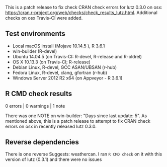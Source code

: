 This is a patch release to fix check CRAN check errors for lutz 0.3.0 on osx:
https://cran.r-project.org/web/checks/check_results_lutz.html. Additional checks
on osx Travis-CI were added.

## Test environments
* Local macOS install (Mojave 10.14.5 ), R 3.6.1
* win-builder (R-devel)
* Ubuntu 14.04.5 (on Travis-CI: R-devel, R-release and R-oldrel)
* OS X 10.13.3 (on Travis-CI; R-release) 
* Debian Linux, R-devel, GCC ASAN/UBSAN (r-hub)
* Fedora Linux, R-devel, clang, gfortran (r-hub)
* Windows Server 2012 R2 x64 (on Appveyor - R 3.6.1)

## R CMD check results

0 errors | 0 warnings | 1 note

There was one NOTE on win-builder: "Days since last update: 5". As mentioned 
above, this is a patch release to attempt to fix CRAN check errors on osx in 
recently released lutz 0.3.0.

## Reverse dependencies

There is one reverse Suggests: weathercan. I ran `R CMD check` on it with this version of lutz (0.3.1) and there were no issues
